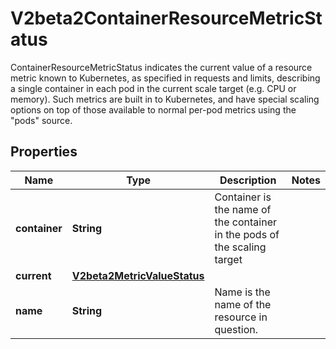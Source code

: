 

# V2beta2ContainerResourceMetricStatus

ContainerResourceMetricStatus indicates the current value of a resource metric known to Kubernetes, as specified in requests and limits, describing a single container in each pod in the current scale target (e.g. CPU or memory).  Such metrics are built in to Kubernetes, and have special scaling options on top of those available to normal per-pod metrics using the \"pods\" source.
## Properties

Name | Type | Description | Notes
------------ | ------------- | ------------- | -------------
**container** | **String** | Container is the name of the container in the pods of the scaling target | 
**current** | [**V2beta2MetricValueStatus**](V2beta2MetricValueStatus.md) |  | 
**name** | **String** | Name is the name of the resource in question. | 



